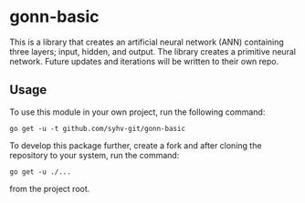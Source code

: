 # gonn-basic

This is a library that creates an artificial neural network (ANN) containing three layers; input, hidden, and output.
The library creates a primitive neural network. Future updates and iterations will be written to their own repo.

## Usage

To use this module in your own project, run the following command:
```
go get -u -t github.com/syhv-git/gonn-basic
```

To develop this package further, create a fork and after cloning the repository to your system, run the command:
```
go get -u ./...
```
from the project root.
